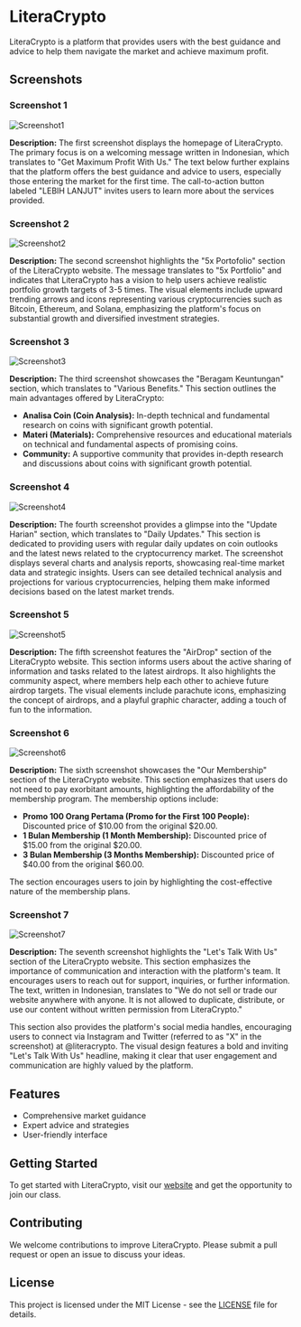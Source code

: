 # LiteraCrypto

LiteraCrypto is a platform that provides users with the best guidance and advice to help them navigate the market and achieve maximum profit.

## Screenshots

### Screenshot 1

![Screenshot1](public/images/Screenshot1.png)

**Description:**
The first screenshot displays the homepage of LiteraCrypto. The primary focus is on a welcoming message written in Indonesian, which translates to "Get Maximum Profit With Us." The text below further explains that the platform offers the best guidance and advice to users, especially those entering the market for the first time. The call-to-action button labeled "LEBIH LANJUT" invites users to learn more about the services provided.

### Screenshot 2

![Screenshot2](public/images/Screenshot2.png)

**Description:**
The second screenshot highlights the "5x Portofolio" section of the LiteraCrypto website. The message translates to "5x Portfolio" and indicates that LiteraCrypto has a vision to help users achieve realistic portfolio growth targets of 3-5 times. The visual elements include upward trending arrows and icons representing various cryptocurrencies such as Bitcoin, Ethereum, and Solana, emphasizing the platform's focus on substantial growth and diversified investment strategies.

### Screenshot 3

![Screenshot3](public/images/Screenshot3.png)

**Description:**
The third screenshot showcases the "Beragam Keuntungan" section, which translates to "Various Benefits." This section outlines the main advantages offered by LiteraCrypto:
- **Analisa Coin (Coin Analysis):** In-depth technical and fundamental research on coins with significant growth potential.
- **Materi (Materials):** Comprehensive resources and educational materials on technical and fundamental aspects of promising coins.
- **Community:** A supportive community that provides in-depth research and discussions about coins with significant growth potential.

### Screenshot 4

![Screenshot4](public/images/Screenshot4.png)

**Description:**
The fourth screenshot provides a glimpse into the "Update Harian" section, which translates to "Daily Updates." This section is dedicated to providing users with regular daily updates on coin outlooks and the latest news related to the cryptocurrency market. The screenshot displays several charts and analysis reports, showcasing real-time market data and strategic insights. Users can see detailed technical analysis and projections for various cryptocurrencies, helping them make informed decisions based on the latest market trends.

### Screenshot 5

![Screenshot5](public/images/Screenshot5.png)

**Description:**
The fifth screenshot features the "AirDrop" section of the LiteraCrypto website. This section informs users about the active sharing of information and tasks related to the latest airdrops. It also highlights the community aspect, where members help each other to achieve future airdrop targets. The visual elements include parachute icons, emphasizing the concept of airdrops, and a playful graphic character, adding a touch of fun to the information.

### Screenshot 6

![Screenshot6](public/images/Screenshot6.png)

**Description:**
The sixth screenshot showcases the "Our Membership" section of the LiteraCrypto website. This section emphasizes that users do not need to pay exorbitant amounts, highlighting the affordability of the membership program. The membership options include:
- **Promo 100 Orang Pertama (Promo for the First 100 People):** Discounted price of $10.00 from the original $20.00.
- **1 Bulan Membership (1 Month Membership):** Discounted price of $15.00 from the original $20.00.
- **3 Bulan Membership (3 Months Membership):** Discounted price of $40.00 from the original $60.00.

The section encourages users to join by highlighting the cost-effective nature of the membership plans.

### Screenshot 7

![Screenshot7](public/images/Screenshot7.png)

**Description:**
The seventh screenshot highlights the "Let's Talk With Us" section of the LiteraCrypto website. This section emphasizes the importance of communication and interaction with the platform's team. It encourages users to reach out for support, inquiries, or further information. The text, written in Indonesian, translates to "We do not sell or trade our website anywhere with anyone. It is not allowed to duplicate, distribute, or use our content without written permission from LiteraCrypto."

This section also provides the platform's social media handles, encouraging users to connect via Instagram and Twitter (referred to as "X" in the screenshot) at @literacrypto. The visual design features a bold and inviting "Let's Talk With Us" headline, making it clear that user engagement and communication are highly valued by the platform.

## Features

- Comprehensive market guidance
- Expert advice and strategies
- User-friendly interface

## Getting Started

To get started with LiteraCrypto, visit our [website](https://literacrypto.vercel.app) and get the opportunity to join our class.

## Contributing

We welcome contributions to improve LiteraCrypto. Please submit a pull request or open an issue to discuss your ideas.

## License

This project is licensed under the MIT License - see the [LICENSE](LICENSE) file for details.
